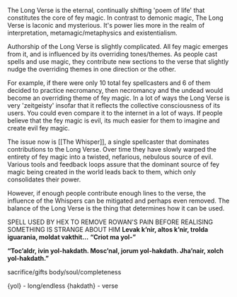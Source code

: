 The Long Verse is the eternal, continually shifting 'poem of life' that constitutes the core of fey magic. In contrast to demonic magic, The Long Verse is laconic and mysterious. It's power lies more in the realm of interpretation, metamagic/metaphysics and existentialism.

Authorship of the Long Verse is slightly complicated. All fey magic emerges from it, and is influenced by its overriding tones/themes. As people cast spells and use magic, they contribute new sections to the verse that slightly nudge the overriding themes in one direction or the other.

For example, if there were only 10 total fey spellcasters and 6 of them decided to practice necromancy, then necromancy and the undead would become an overriding theme of fey magic. In a lot of ways the Long Verse is very 'zeitgeisty' insofar that it reflects the collective consciousness of its users. You could even compare it to the internet in a lot of ways. If people believe that the fey magic is evil, its much easier for them to imagine and create evil fey magic.

The issue now is [[The Whisper]], a single spellcaster that dominates contributions to the Long Verse. Over time they have slowly warped the entirety of fey magic into a twisted, nefarious, nebulous source of evil. Various tools and feedback loops assure that the dominant source of fey magic being created in the world leads back to them, which only consolidates their power.

However, if enough people contribute enough lines to the verse, the influence of the Whispers can be mitigated and perhaps even removed. The balance of the Long Verse is the thing that determines how it can be used.

SPELL USED BY HEX TO REMOVE ROWAN'S PAIN BEFORE REALISING SOMETHING IS STRANGE ABOUT HIM
**Levak k’nir, altos k’nir, trolda iguarania, moldat vakthit…**
**“Criot ma yol-”**

**“Toc’aldr, ivin yol-hakdath. Mosc’nal, jorum yol-hakdath. Jha’nair, xolch yol-hakdath.”**

sacrifice/gifts
body/soul/completeness


{yol} - long/endless
{hakdath} - verse

